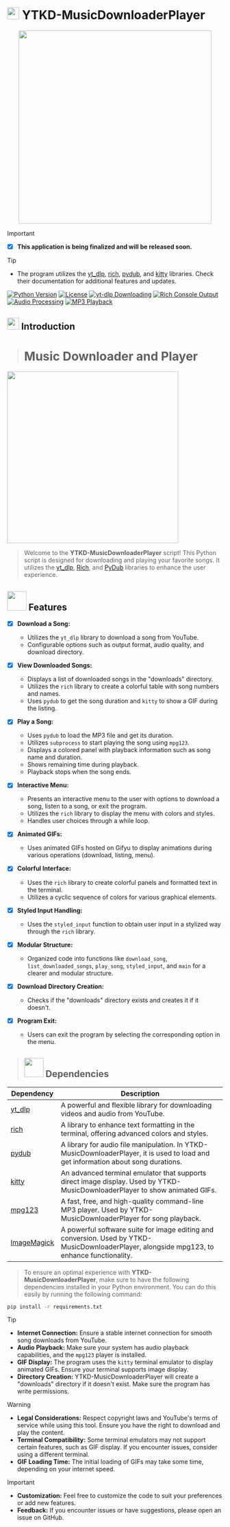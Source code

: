 # <img src="https://i.ibb.co/z5yQMjZ/1000021078-removebg.png" width="28px" /> YTKD-MusicDownloaderPlayer
<div align="center">
  <img width="450" src="https://i.ibb.co/z5yQMjZ/1000021078-removebg.png">
</div>

> [!IMPORTANT]
> - [x] **This application is being finalized and will be released soon.**

> [!TIP]
> - The program utilizes the [yt_dlp](https://github.com/yt-dlp/yt-dlp), [rich](https://github.com/willmcgugan/rich), [pydub](https://github.com/jiaaro/pydub), and [kitty](https://github.com/kovidgoyal/kitty) libraries. Check their documentation for additional features and updates.


[![Python Version](https://img.shields.io/badge/python-3.9%20to%203.11-blue?logo=python)](https://www.python.org/downloads/)
[![License](https://img.shields.io/badge/license-MIT-green)](https://opensource.org/licenses/MIT)
[![yt-dlp Downloading](https://img.shields.io/badge/yt--dlp-latest-brightgreen?logo=youtube)](https://github.com/yt-dlp/yt-dlp)
[![Rich Console Output](https://img.shields.io/badge/rich-latest-yellowgreen?logo=python)](https://github.com/willmcgugan/rich)
[![Audio Processing](https://img.shields.io/badge/pydub-latest-orange?logo=audio)](https://github.com/jiaaro/pydub)
[![MP3 Playback](https://img.shields.io/badge/mpg123-latest-brightred?logo=music)](https://www.mpg123.de/)

## <img src="https://s13.gifyu.com/images/SC4wb.gif" width="28px" /> Introduction
> # Music Downloader and Player

<img src="https://s13.gifyu.com/images/SC4w9.gif" width="400">

> Welcome to the **YTKD-MusicDownloaderPlayer** script! This Python script is designed for downloading and playing your favorite songs. It utilizes the [yt_dlp](https://github.com/yt-dlp/yt-dlp), [Rich](https://github.com/willmcgugan/rich), and [PyDub](https://github.com/jiaaro/pydub) libraries to enhance the user experience.


## <img src="https://s13.gifyu.com/images/SC4KY.gif" width="45px" /> Features


- [x] **Download a Song:**
  - Utilizes the `yt_dlp` library to download a song from YouTube.
  - Configurable options such as output format, audio quality, and download directory.

- [x] **View Downloaded Songs:**
  - Displays a list of downloaded songs in the "downloads" directory.
  - Utilizes the `rich` library to create a colorful table with song numbers and names.
  - Uses `pydub` to get the song duration and `kitty` to show a GIF during the listing.

- [x] **Play a Song:**
  - Uses `pydub` to load the MP3 file and get its duration.
  - Utilizes `subprocess` to start playing the song using `mpg123`.
  - Displays a colored panel with playback information such as song name and duration.
  - Shows remaining time during playback.
  - Playback stops when the song ends.

- [x] **Interactive Menu:**
  - Presents an interactive menu to the user with options to download a song, listen to a song, or exit the program.
  - Utilizes the `rich` library to display the menu with colors and styles.
  - Handles user choices through a while loop.

- [x] **Animated GIFs:**
  - Uses animated GIFs hosted on Gifyu to display animations during various operations (download, listing, menu).

- [x] **Colorful Interface:**
  - Uses the `rich` library to create colorful panels and formatted text in the terminal.
  - Utilizes a cyclic sequence of colors for various graphical elements.

- [x] **Styled Input Handling:**
  - Uses the `styled_input` function to obtain user input in a stylized way through the `rich` library.

- [x] **Modular Structure:**
  - Organized code into functions like `download_song`, `list_downloaded_songs`, `play_song`, `styled_input`, and `main` for a clearer and modular structure.

- [x] **Download Directory Creation:**
  - Checks if the "downloads" directory exists and creates it if it doesn't.

- [x] **Program Exit:**
  - Users can exit the program by selecting the corresponding option in the menu.

> ## <img src="https://s13.gifyu.com/images/SC4KY.gif" width="45px" /> Dependencies

| Dependency   | Description                                                                                                   |
|--------------|---------------------------------------------------------------------------------------------------------------|
| [yt_dlp](https://github.com/yt-dlp/yt-dlp)       | A powerful and flexible library for downloading videos and audio from YouTube.                                |
| [rich](https://github.com/willmcgugan/rich)       | A library to enhance text formatting in the terminal, offering advanced colors and styles.                     |
| [pydub](https://github.com/jiaaro/pydub)          | A library for audio file manipulation. In YTKD-MusicDownloaderPlayer, it is used to load and get information about song durations. |
| [kitty](https://github.com/kovidgoyal/kitty)      | An advanced terminal emulator that supports direct image display. Used by YTKD-MusicDownloaderPlayer to show animated GIFs.         |
| [mpg123](https://www.mpg123.de/)                 | A fast, free, and high-quality command-line MP3 player. Used by YTKD-MusicDownloaderPlayer for song playback.                      |
| [ImageMagick](https://imagemagick.org/)          | A powerful software suite for image editing and conversion. Used by YTKD-MusicDownloaderPlayer, alongside mpg123, to enhance functionality. |


> To ensure an optimal experience with **YTKD-MusicDownloaderPlayer**, make sure to have the following dependencies installed in your Python environment. You can do this easily by running the following command:

```bash
pip install -r requirements.txt
```

> [!TIP]
> - **Internet Connection:** Ensure a stable internet connection for smooth song downloads from YouTube.
> - **Audio Playback:** Make sure your system has audio playback capabilities, and the `mpg123` player is installed.
> - **GIF Display:** The program uses the `kitty` terminal emulator to display animated GIFs. Ensure your terminal supports image display.
> - **Directory Creation:** YTKD-MusicDownloaderPlayer will create a "downloads" directory if it doesn't exist. Make sure the program has write permissions.

> [!WARNING]
> - **Legal Considerations:** Respect copyright laws and YouTube's terms of service while using this tool. Ensure you have the right to download and play the content.
> - **Terminal Compatibility:** Some terminal emulators may not support certain features, such as GIF display. If you encounter issues, consider using a different terminal.
> - **GIF Loading Time:** The initial loading of GIFs may take some time, depending on your internet speed.

> [!IMPORTANT]
> - **Customization:** Feel free to customize the code to suit your preferences or add new features.
> - **Feedback:** If you encounter issues or have suggestions, please open an issue on GitHub.








